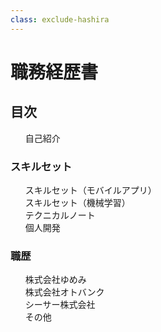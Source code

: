 ```yaml
---
class: exclude-hashira
---
```


# 職務経歴書

<nav id="toc" role="doc-toc">

## 目次

1. [自己紹介](00_00_profile.html)

### スキルセット

1. [スキルセット（モバイルアプリ）](skill-mobile.html)
1. [スキルセット（機械学習）](skill-ml.html)
1. [テクニカルノート](technote.html)
1. [個人開発](hobby.html)

### 職歴

1. [株式会社ゆめみ](yumemi.html)
1. [株式会社オトバンク](otobank.html)
1. [シーサー株式会社](seesaa.html)
1. [その他](others.html)

</nav>
